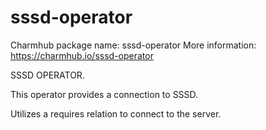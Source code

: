 # sssd-operator

Charmhub package name: sssd-operator
More information: https://charmhub.io/sssd-operator

SSSD OPERATOR.

This operator provides a connection to SSSD.

Utilizes a requires relation to connect to the server.